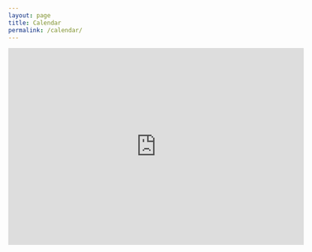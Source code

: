 ```yaml
---
layout: page
title: Calendar
permalink: /calendar/
---
```


<iframe src="https://www.google.com/calendar/embed?showTitle=0&amp;showPrint=0&amp;showCalendars=0&amp;mode=WEEK&amp;height=400&amp;wkst=2&amp;bgcolor=%23FFFFFF&amp;src=1brvokgmv78cdgrbnsjm4k5ib8%40group.calendar.google.com&amp;color=%23853104&amp;ctz=America%2FNew_York" style=" border-width:0 " width="600" height="400" frameborder="0" scrolling="no"></iframe>
